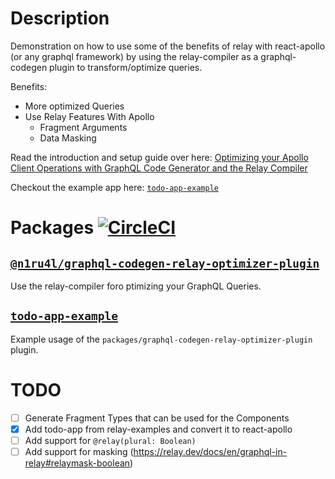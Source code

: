 # Description

Demonstration on how to use some of the benefits of relay with react-apollo (or any graphql framework) by using the relay-compiler as a graphql-codegen plugin to transform/optimize queries.

Benefits:

- More optimized Queries
- Use Relay Features With Apollo
  - Fragment Arguments
  - Data Masking

Read the introduction and setup guide over here: [Optimizing your Apollo Client Operations with GraphQL Code Generator and the Relay Compiler](https://medium.com/the-guild/optimizing-queries-with-the-graphql-code-generator-b8c37d692857)

Checkout the example app here: [`todo-app-example`](packages/todo-app-example)

# Packages [![CircleCI](https://circleci.com/gh/n1ru4l/graphql-codegen-relay-plugins/tree/master.svg?style=svg)](https://circleci.com/gh/n1ru4l/graphql-codegen-relay-plugins/tree/master)

## [`@n1ru4l/graphql-codegen-relay-optimizer-plugin`](packages/graphql-codegen-relay-optimizer-plugin)

Use the relay-compiler foro ptimizing your GraphQL Queries.

## [`todo-app-example`](packages/todo-app-example)

Example usage of the `packages/graphql-codegen-relay-optimizer-plugin` plugin.

# TODO

- [ ] Generate Fragment Types that can be used for the Components
- [x] Add todo-app from relay-examples and convert it to react-apollo
- [ ] Add support for `@relay(plural: Boolean)`
- [ ] Add support for masking (https://relay.dev/docs/en/graphql-in-relay#relaymask-boolean)
